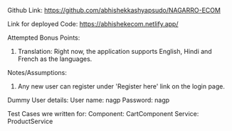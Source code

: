 Github Link: https://github.com/abhishekkashyapsudo/NAGARRO-ECOM

Link for deployed Code: https://abhishekecom.netlify.app/


Attempted Bonus Points:
1. Translation: Right now, the application supports English, Hindi and French as the languages.

Notes/Assumptions:
1. Any new user can register under 'Register here' link on the login page.

Dummy User details:
User name: nagp
Password: nagp

Test Cases wre written for:
Component: CartComponent
Service: ProductService
